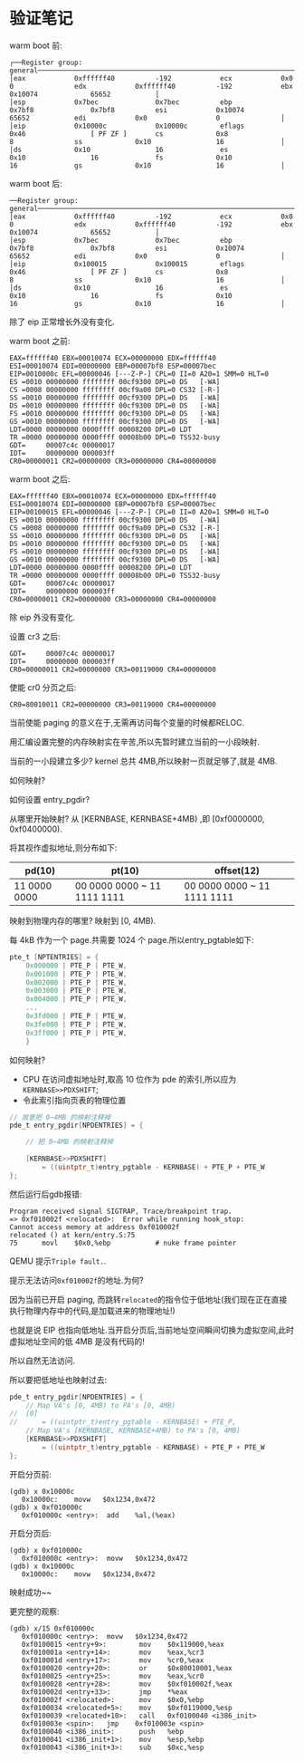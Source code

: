 # 验证笔记

warm boot 前:

```
┌──Register group: general───────────────────────────────────────────────────────────────────────────────────────────────────────────────────────────────────────────────────────────────────────────────────┐
│eax            0xffffff40          -192            ecx            0x0                 0               edx            0xffffff40          -192            ebx            0x10074             65652           │
│esp            0x7bec              0x7bec          ebp            0x7bf8              0x7bf8          esi            0x10074             65652           edi            0x0                 0               │
│eip            0x10000c            0x10000c        eflags         0x46                [ PF ZF ]       cs             0x8                 8               ss             0x10                16              │
│ds             0x10                16              es             0x10                16              fs             0x10                16              gs             0x10                16              │
```

warm boot 后:

```
──Register group: general───────────────────────────────────────────────────────────────────────────────────────────────────────────────────────────────────────────────────────────────────────────────────┐
│eax            0xffffff40          -192            ecx            0x0                 0               edx            0xffffff40          -192            ebx            0x10074             65652           │
│esp            0x7bec              0x7bec          ebp            0x7bf8              0x7bf8          esi            0x10074             65652           edi            0x0                 0               │
│eip            0x100015            0x100015        eflags         0x46                [ PF ZF ]       cs             0x8                 8               ss             0x10                16              │
│ds             0x10                16              es             0x10                16              fs             0x10                16              gs             0x10                16              │
```

除了 eip 正常增长外没有变化.


warm boot 之前:
```
EAX=ffffff40 EBX=00010074 ECX=00000000 EDX=ffffff40
ESI=00010074 EDI=00000000 EBP=00007bf8 ESP=00007bec
EIP=0010000c EFL=00000046 [---Z-P-] CPL=0 II=0 A20=1 SMM=0 HLT=0
ES =0010 00000000 ffffffff 00cf9300 DPL=0 DS   [-WA]
CS =0008 00000000 ffffffff 00cf9a00 DPL=0 CS32 [-R-]
SS =0010 00000000 ffffffff 00cf9300 DPL=0 DS   [-WA]
DS =0010 00000000 ffffffff 00cf9300 DPL=0 DS   [-WA]
FS =0010 00000000 ffffffff 00cf9300 DPL=0 DS   [-WA]
GS =0010 00000000 ffffffff 00cf9300 DPL=0 DS   [-WA]
LDT=0000 00000000 0000ffff 00008200 DPL=0 LDT
TR =0000 00000000 0000ffff 00008b00 DPL=0 TSS32-busy
GDT=     00007c4c 00000017
IDT=     00000000 000003ff
CR0=00000011 CR2=00000000 CR3=00000000 CR4=00000000
```
warm boot 之后:

```
EAX=ffffff40 EBX=00010074 ECX=00000000 EDX=ffffff40
ESI=00010074 EDI=00000000 EBP=00007bf8 ESP=00007bec
EIP=00100015 EFL=00000046 [---Z-P-] CPL=0 II=0 A20=1 SMM=0 HLT=0
ES =0010 00000000 ffffffff 00cf9300 DPL=0 DS   [-WA]
CS =0008 00000000 ffffffff 00cf9a00 DPL=0 CS32 [-R-]
SS =0010 00000000 ffffffff 00cf9300 DPL=0 DS   [-WA]
DS =0010 00000000 ffffffff 00cf9300 DPL=0 DS   [-WA]
FS =0010 00000000 ffffffff 00cf9300 DPL=0 DS   [-WA]
GS =0010 00000000 ffffffff 00cf9300 DPL=0 DS   [-WA]
LDT=0000 00000000 0000ffff 00008200 DPL=0 LDT
TR =0000 00000000 0000ffff 00008b00 DPL=0 TSS32-busy
GDT=     00007c4c 00000017
IDT=     00000000 000003ff
CR0=00000011 CR2=00000000 CR3=00000000 CR4=00000000
```
除 eip 外没有变化.

设置 cr3 之后:

```
GDT=     00007c4c 00000017
IDT=     00000000 000003ff
CR0=00000011 CR2=00000000 CR3=00119000 CR4=00000000
```

使能 cr0 分页之后:

```
CR0=80010011 CR2=00000000 CR3=00119000 CR4=00000000
```

当前使能 paging 的意义在于,无需再访问每个变量的时候都RELOC.

用汇编设置完整的内存映射实在辛苦,所以先暂时建立当前的一小段映射.

当前的一小段建立多少? kernel 总共 4MB,所以映射一页就足够了,就是 4MB.

如何映射?

如何设置 entry_pgdir?

从哪里开始映射? 从 [KERNBASE, KERNBASE+4MB) ,即 [0xf0000000, 0xf0400000).

将其视作虚拟地址,则分布如下:


pd(10) | pt(10) | offset(12)
-------|--------|-----------
11 0000 0000 | 00 0000 0000 ~ 11 1111 1111 | 00 0000 0000 ~ 11 1111 1111

映射到物理内存的哪里? 映射到 [0, 4MB).

每 4kB 作为一个 page.共需要 1024 个 page.所以entry_pgtable如下:

```c
pte_t [NPTENTRIES] = {
	0x000000 | PTE_P | PTE_W,
	0x001000 | PTE_P | PTE_W,
	0x002000 | PTE_P | PTE_W,
	0x003000 | PTE_P | PTE_W,
	0x004000 | PTE_P | PTE_W,
	...
	0x3fd000 | PTE_P | PTE_W,
	0x3fe000 | PTE_P | PTE_W,
	0x3ff000 | PTE_P | PTE_W,
	}
```

如何映射? 

- CPU 在访问虚拟地址时,取高 10 位作为 pde 的索引,所以应为`KERNBASE>>PDXSHIFT`;
- 令此索引指向页表的物理位置


```c
// 故意把 0~4MB 的映射注释掉
pde_t entry_pgdir[NPDENTRIES] = {

    // 把 0~4MB 的映射注释掉
    
	[KERNBASE>>PDXSHIFT]
		= ((uintptr_t)entry_pgtable - KERNBASE) + PTE_P + PTE_W
};
```

然后运行后gdb报错:

```
Program received signal SIGTRAP, Trace/breakpoint trap.
=> 0xf010002f <relocated>:	Error while running hook_stop:
Cannot access memory at address 0xf010002f
relocated () at kern/entry.S:75
75		movl	$0x0,%ebp			# nuke frame pointer
```

QEMU 提示`Triple fault.`.

提示无法访问`0xf010002f`的地址.为何?

因为当前已开启 paging, 而跳转`relocated`的指令位于低地址(我们现在正在直接执行物理内存中的代码,是加载进来的物理地址!)

也就是说 EIP 也指向低地址.当开启分页后,当前地址空间瞬间切换为虚拟空间,此时虚拟地址空间的低 4MB 是没有代码的!

所以自然无法访问. 

所以要把低地址也映射过去:

```c
pde_t entry_pgdir[NPDENTRIES] = {
	// Map VA's [0, 4MB) to PA's [0, 4MB)
//	[0]
//		= ((uintptr_t)entry_pgtable - KERNBASE) + PTE_P,
	// Map VA's [KERNBASE, KERNBASE+4MB) to PA's [0, 4MB)
	[KERNBASE>>PDXSHIFT]
		= ((uintptr_t)entry_pgtable - KERNBASE) + PTE_P + PTE_W
};
```



开启分页前:

```
(gdb) x 0x10000c
   0x10000c:    movw   $0x1234,0x472
(gdb) x 0xf010000c
   0xf010000c <entry>:  add    %al,(%eax)
```

开启分页后:

```
(gdb) x 0xf010000c
   0xf010000c <entry>:  movw   $0x1234,0x472
(gdb) x 0x10000c
   0x10000c:    movw   $0x1234,0x472
```

映射成功~~

更完整的观察:

```
(gdb) x/15 0xf010000c
   0xf010000c <entry>:  movw   $0x1234,0x472
   0xf0100015 <entry+9>:        mov    $0x119000,%eax
   0xf010001a <entry+14>:       mov    %eax,%cr3
   0xf010001d <entry+17>:       mov    %cr0,%eax
   0xf0100020 <entry+20>:       or     $0x80010001,%eax
   0xf0100025 <entry+25>:       mov    %eax,%cr0
   0xf0100028 <entry+28>:       mov    $0xf010002f,%eax
   0xf010002d <entry+33>:       jmp    *%eax
   0xf010002f <relocated>:      mov    $0x0,%ebp
   0xf0100034 <relocated+5>:    mov    $0xf0119000,%esp
   0xf0100039 <relocated+10>:   call   0xf0100040 <i386_init>
   0xf010003e <spin>:   jmp    0xf010003e <spin>
   0xf0100040 <i386_init>:      push   %ebp
   0xf0100041 <i386_init+1>:    mov    %esp,%ebp
   0xf0100043 <i386_init+3>:    sub    $0xc,%esp
```



